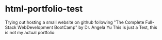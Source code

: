 # html-portfolio-test
Trying out hosting a small website on github following "The Complete Full-Stack WebDevelopment BootCamp" by Dr. Angela Yu 
This is just a Test, this is not my actual portfolio 

